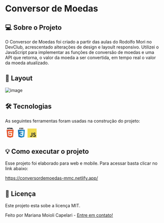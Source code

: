 # Conversor de Moedas

## 💻 Sobre o Projeto
O Conversor de Moedas foi criado a partir das aulas do Rodolfo Mori no DevClub, acrescentado alterações de design e layoult responsivo. Utilizei o JavaScript para
implementar as funções de conversão de moedas e uma API que retorna, o valor da moeda a ser convertida, em tempo real o valor da moeda atualizado.
## 🎨 Layout

![image](https://github.com/marianamoiolicapelari/conversor-moedas/blob/main/assets/Design.png)

## 🛠 Tecnologias

As seguintes ferramentas foram usadas na construção do projeto:

<code><img height="32" src="https://raw.githubusercontent.com/github/explore/80688e429a7d4ef2fca1e82350fe8e3517d3494d/topics/html/html.png" alt="HTML5"/></code>
<code><img height="32" src="https://raw.githubusercontent.com/github/explore/80688e429a7d4ef2fca1e82350fe8e3517d3494d/topics/css/css.png" alt="CSS"/></code>
<code><img height="30" src="https://github.com/devicons/devicon/blob/master/icons/javascript/javascript-original.svg" alt="JavaScript"/></code>

## 💡 Como executar o projeto

Esse projeto foi elaborado para web e mobile. Para acessar basta clicar no link abaixo:

https://conversordemoedas-mmc.netlify.app/

## 📝 Licença

Este projeto esta sobe a licença MIT.

Feito por Mariana Moioli Capelari - [Entre em contato!](https://www.linkedin.com/in/mariana-moioli-capelari/)
